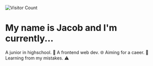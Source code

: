 ![Visitor Count](https://profile-counter.glitch.me/{JacobReidWD}/count.svg)


# My name is Jacob and I'm currently... 
A junior in highschool. 🎒
A frontend web dev. 🌐
Aiming for a caeer. 🌱
Learning from my mistakes. ⚠️
